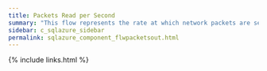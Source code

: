 ```yaml
---
title: Packets Read per Second
summary: "This flow represents the rate at which network packets are sent by the SQL Azure database to client applications."
sidebar: c_sqlazure_sidebar
permalink: sqlazure_component_flwpacketsout.html
---
```



{% include links.html %}
